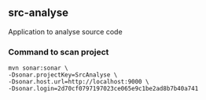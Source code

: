 ## src-analyse
Application to analyse source code

### Command to scan project
```
mvn sonar:sonar \
-Dsonar.projectKey=SrcAnalyse \
-Dsonar.host.url=http://localhost:9000 \
-Dsonar.login=2d70cf0797197023ce065e9c1be2ad8b7b40a741
```